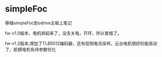 # simpleFoc
移植simpleFoc到odrive主板上笔记

fw-v1.0版本，电机转起来了，没去关电，开环，所以冒烟了。

fw-v1.2版本,增加了TLB5012编码器，还有低侧电流采样。云台电机很好的能驱动了，航模电机有待参数优化
